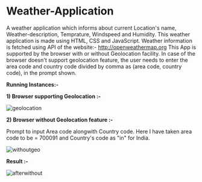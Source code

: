 # Weather-Application
A weather application which informs about current Location's name, Weather-description, Temprature, Windspeed and Humidity.
This weather application is made using HTML, CSS and JavaScript.
Weather information is fetched using API of the website:- http://openweathermap.org
This App is supported by the browser with or without Geolocation facility.
In case of the browser doesn't support geolocation feature, the user needs to enter the area code and country code divided by comma as (area code, country code), in the prompt shown.

**Running Instances:-**

**1) Browser supporting Geolocation :-**

![geolocation](https://user-images.githubusercontent.com/31280303/46946822-9a779480-d096-11e8-997f-aa35553ce3e2.png)

**2) Browser without Geolocation feature :-**

Prompt to input Area code alongwith Country code.
Here I have taken area code to be = 700091 and Country's code as "in" for India.

![withoutgeo](https://user-images.githubusercontent.com/31280303/46947087-62bd1c80-d097-11e8-98f1-ebed921e7de2.png)

**Result :-**

![afterwithout](https://user-images.githubusercontent.com/31280303/46947207-c34c5980-d097-11e8-9784-1c38f282f50d.png)

